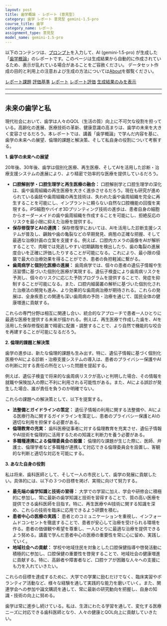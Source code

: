 ```yaml
---
layout: post
title: 歯学概論 - レポート (意見型)
category: 歯学 レポート 意見型 gemini-1.5-pro
course_title: 歯学
category_name: レポート
assignment_type: 意見型
model_name: gemini-1.5-pro
---
```


以下のコンテンツは、[プロンプト](https://github.com/takedatoshiyuki/synthetic_assignments/tree/main/generated/歯学/gemini-1.5-pro/prompt_レポート-意見型.md)を入力して、AI (gemini-1.5-pro) が生成した「[歯学概論](/contents/歯学/)」のレポートです。このページは生成結果から自動的に作成されているため、表示が乱れている場合があることをご容赦ください。
データセット作成の目的と利用上の注意および生成の方法については[About](/About)を御覧ください。

[レポート課題](../レポート課題-意見型)
[評価基準](../評価基準-意見型)
[レポート](../レポート-意見型)
[レポート評価](../レポート評価-意見型)
[生成結果のみを表示](https://github.com/takedatoshiyuki/synthetic_assignments/tree/main/generated/歯学/gemini-1.5-pro/レポート-意見型.md)
  

***
***
  
## 未来の歯学と私

現代社会において、歯学は人々のQOL（生活の質）向上に不可欠な役割を担っている。高齢化の進展、医療技術の革新、健康意識の高まりは、歯学の未来を大きく変容させるだろう。本レポートでは、講義「歯学概論」で学んだ内容を基に、歯学の未来への展望、倫理的課題と解決策、そして私自身の役割について考察する。

**1. 歯学の未来への展望**

20年後、30年後、歯学は個別化医療、再生医療、そしてAIを活用した診断・治療支援システムの進展により、より精密で効率的な医療を提供しているだろう。

* **口腔解剖学・口腔生理学と再生医療の融合：**  口腔解剖学と口腔生理学の深化は、歯や歯周組織の再生医療を大きく進歩させるだろう。現在も研究が進められている歯胚や歯周組織の再生技術は、失われた歯や歯周組織を完全に再生することを可能にし、インプラントに頼らない自然な口腔機能の回復を実現する。iPS細胞やバイオ3Dプリンティング技術の進歩は、患者自身の細胞からオーダーメイドの歯や歯周組織を作成することを可能にし、拒絶反応のリスクを最小限に抑えた治療を提供する。
* **保存修復学とAIの連携：**  保存修復学においては、AIを活用した診断支援システムが普及し、齲蝕や歯の亀裂などの早期発見、病態の正確な把握、そして最適な治療計画の立案を支援する。例えば、口腔内カメラの画像をAIが解析することで、肉眼では見逃しやすい初期齲蝕を検出したり、歯の亀裂の進展度合いを正確に評価したりすることが可能になる。これにより、最小限の侵襲で最大の治療効果を得ることができ、患者の負担軽減に繋がる。
* **歯周病学と個別化医療の進展：** 歯周病学では、個々の患者の遺伝子情報や生活習慣に基づいた個別化医療が実現する。遺伝子検査により歯周病リスクを予測し、個々のリスクに応じた予防プログラムを提供することで、発症を抑制することが可能になる。また、口腔内細菌叢の解析に基づいた個別化された治療法の開発も進み、より効果的な歯周病治療が期待される。これらの発展は、全身疾患との関連も深い歯周病の予防・治療を通じて、国民全体の健康増進に貢献する。

これらの専門分野は相互に関連し合い、統合的なアプローチで患者一人ひとりに最適な医療を提供する未来が描かれる。例えば、再生医療で作成した歯を、AIを活用した保存修復処置で精密に配置・調整することで、より自然で機能的な咬合を再建することが可能になるだろう。

**2. 倫理的課題と解決策**

歯学の進歩は、新たな倫理的課題も生み出す。特に、遺伝子情報に基づく個別化医療やAIによる診断・治療支援システムの導入は、患者のプライバシー保護やAIの判断に対する責任の所在といった問題を提起する。

例えば、遺伝子検査で将来的な歯周病リスクが高いと判明した場合、その情報を就職や保険加入の際に不利に利用される可能性がある。また、AIによる誤診が発生した場合、誰が責任を負うのか明確でない。

これらの課題への解決策として、以下を提案する。

* **法整備とガイドラインの策定：** 遺伝子情報の利用に関する法整備や、AIによる医療行為に関するガイドラインを策定し、患者のプライバシー保護とAIの適切な利用を担保する必要がある。
* **倫理教育の充実：** 歯科医療従事者に対する倫理教育を充実させ、遺伝子情報やAI技術を倫理的に活用するための知識と判断力を養う必要がある。
* **多職種連携による倫理委員会の設置：** 倫理的な課題が生じた際に、医師、弁護士、倫理学者など多職種が連携して対応できる倫理委員会を設置し、客観的な判断と適切な対応を可能にする。

**3. あなた自身の役割**

私は将来、歯科医師として、そして一人の市民として、歯学の発展に貢献したい。具体的には、以下の３つの目標を掲げ、実現に向けて努力する。

* **最先端の歯学知識と技術の習得：**  大学での学習に加え、学会や研修会に積極的に参加し、常に最新の歯学知識と技術を習得することで、質の高い医療を提供できる歯科医師を目指す。特に、再生医療やAI技術に関する知識を深め、これらの技術を臨床に応用できるよう研鑽を積む。
* **患者中心の医療の実践：**  患者とのコミュニケーションを重視し、インフォームドコンセントを徹底することで、患者が安心して治療を受けられる環境を作る。患者の価値観や希望を尊重し、一人ひとりに最適な治療を提供できるよう努める。講義で学んだ患者中心の医療の重要性を常に心に留め、実践していく。
* **地域社会への貢献：**  学校や地域住民を対象とした口腔保健指導や啓発活動に積極的に参加し、口腔保健の重要性を啓発することで、地域社会の健康増進に貢献する。特に、高齢者や障害者など、口腔ケアが困難な人々への支援にも力を入れていきたい。

これらの目標を達成するために、大学での学業に励むだけでなく、臨床実習やボランティア活動など、様々な経験を通して実践的な能力を磨いていく。また、関連学会への参加や論文購読を通して、常に最新の研究動向を把握し、自身の知識・技術の向上に努める。

歯学は常に進歩し続けている。私は、生涯にわたる学習を通して、変化する医療ニーズに対応できる歯科医師となり、人々の健康とQOL向上に貢献していきたい。

